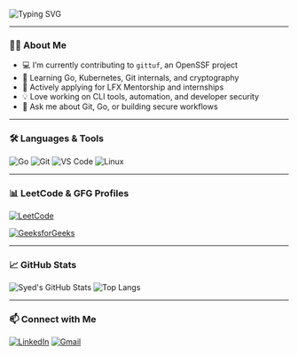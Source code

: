 <img src="https://readme-typing-svg.demolab.com?font=Fira+Code&duration=3000&pause=1000&color=F7F7F7&center=true&vCenter=true&width=435&lines=Hi+%F0%9F%91%8B%2C+I'm+Syed+Mohammed+Sylan!;I+love+Open+Source+%E2%9D%A4%EF%B8%8F;Backend+%7C+Go+%7C+Security+%7C+DevTools" alt="Typing SVG" />

---

### 👨‍💻 About Me

- 💻 I’m currently contributing to `gittuf`, an OpenSSF project
- 🌱 Learning Go, Kubernetes, Git internals, and cryptography
- 🎯 Actively applying for LFX Mentorship and internships
- 💡 Love working on CLI tools, automation, and developer security
- 💬 Ask me about Git, Go, or building secure workflows

---

### 🛠️ Languages & Tools

![Go](https://img.shields.io/badge/Go-00ADD8?style=for-the-badge&logo=go)
![Git](https://img.shields.io/badge/Git-F05032?style=for-the-badge&logo=git)
![VS Code](https://img.shields.io/badge/VS%20Code-007ACC?style=for-the-badge&logo=visual-studio-code)
![Linux](https://img.shields.io/badge/Linux-FCC624?style=for-the-badge&logo=linux)

---

### 📊 LeetCode & GFG Profiles

[![LeetCode](https://img.shields.io/badge/LeetCode-FFA116?style=for-the-badge&logo=LeetCode&logoColor=black)](https://leetcode.com/u/Sylan_55/)

[![GeeksforGeeks](https://img.shields.io/badge/GeeksforGeeks-2F8D46?style=for-the-badge&logo=GeeksforGeeks&logoColor=white)](https://www.geeksforgeeks.org/user/syedmdsylaniee20/)

---

### 📈 GitHub Stats

![Syed's GitHub Stats](https://github-readme-stats.vercel.app/api?username=Sylani-55&show_icons=true&theme=radical)
![Top Langs](https://github-readme-stats.vercel.app/api/top-langs/?username=Sylani-55&layout=compact&theme=radical)

---

### 📫 Connect with Me

[![LinkedIn](https://img.shields.io/badge/LinkedIn-blue?style=for-the-badge&logo=linkedin)](https://www.linkedin.com/in/syed-mohammed-sylani-76a454227)
[![Gmail](https://img.shields.io/badge/Email-D14836?style=for-the-badge&logo=gmail&logoColor=white)](mailto:sylanmohammed@gmail.com)
